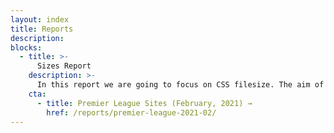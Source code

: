 ```yaml
---
layout: index
title: Reports
description:
blocks:
  - title: >-
      Sizes Report
    description: >-
      In this report we are going to focus on CSS filesize. The aim of this report is to understand how much CSS code is needed to build a site. Sites audited in this report:
    cta:
      - title: Premier League Sites (February, 2021) →
        href: /reports/premier-league-2021-02/
---
```


